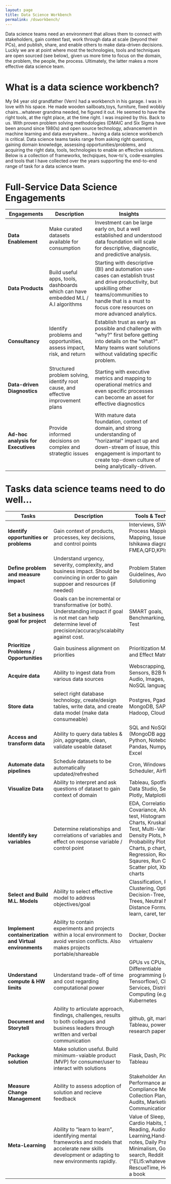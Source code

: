 ```yaml
---
layout: page
title: Data Science Workbench
permalink: /dsworkbench/
---
```


Data science teams need an environment that allows them to connect with stakeholders, gain context fast, work through data at scale (beyond their PCs), and publish, share, and enable others to make data-driven decisions. Luckly we are at point where most the technologies, tools and techniques are open sourced (see below), given us more time to focus on the domain, the problem, the people, the process. Ultimately, the latter makes a more effective data science team. 

# What is a data science workbench?
My 94 year old grandfather (Vern) had a workbench in his garage. I was in love with his space. He made wooden sailboats,toys, furniture, fixed wobbly chairs...whatever grandma needed, he figured it out. He seemed to have the right tools, at the right place, at the time right. I was inspired by this. Back to us. With proven problem solving methodologies (DMAIC and Six Sigma have been around since 1980s) and open source technology, advancement in machine learning and data everywhere... having a data science workbench is critical. Data science teams tasks range from asking right questions, gaining domain knowledge, assessing opportunities/problems, and acquiring the right data, tools, technologies to enable an effective solutions. Below is a collection of frameworks, techqiques, how-to's, code-examples and tools that I have collected over the years supporting the end-to-end range of task for a data science team.

# Full-Service Data Science Engagements

**Engagements** | Description |Insights
---|---|---
| **Data Enablement**    | Make curated datasets available for consumption| Investment can be large early on, but a well established and understood data foundation will scale for descriptive, diagnostic, and predictive analysis.|
| **Data Products**    | Build useful apps, tools, dashboards which can have embedded M.L / A.I algorithms | Starting with descriptive (BI) and automation use-cases can establish trust and drive productivity, but upskilling other teams/communities to handle that is a must to focus core resources on more advanced analytics.|
| **Consultancy**    | Identify problems and opportunities, assess impact, risk, and return | Establish trust as early as possible and challenge with "why?" first before getting into details on the "what?". Many teams want solutions without validating specific problem.|
| **Data-driven Diagnostics**    | Structured problem solving, identify root cause, and effective improvement plans|Starting with executive metrics and mapping to operational metrics and even specific processes can become an asset for effective diagnostics|
| **Ad-hoc analysis for Executives**    |Provide informed decisions on complex and strategtic issues| With mature data foundation, context of domain, and strong understanding of "horizantal" impact up and down-stream of issue, this engagement is important to create top-down culture of being analytically-driven.

# Tasks data science teams need to do well...

**Tasks**|Description|Tools & Technologies
---|---|---
**Identify opportunities or problems**    |   Gain context of products, processes, key decisions, and control points| Interviews, SWOT, SIPOC, Process Mapping, Affinity Mapping, Issue Trees, Ishikawa diagram, FMEA,QFD,KPIs        |
**Define problem and measure impact**    | Understand urgency, severity, complexity, and business impact. Should be convincing in order to gain suppoer and resources (if needed)           |   Problem Statement Guidelines, Avoid Solutioning      |
**Set a business goal for project**   |  Goals can be incremental or transformative (or both). Understanding impact if goal is not met can help determine level of precision/accuracy/scalabilty against cost. |   SMART goals, Benchmarking, Normality Test |
**Prioritize Problems / Opportunities**   |  Gain business alignment on priorities |   Prioritization Matrix, Cause and Effect Matrix     |
**Acquire data**   |   Ability to ingest data from various data sources| Webscrapping, APIs, Sensors, B2B feeds, Audio, Images, SQL and NoSQL languages |
**Store data**  | select right database technology, create/design tables, write data, and create data model (make data consumeable) | Postgres, Pgadmin4, MongoDB, SAP Hana, Hadoop, Cloud Storage|
**Access and transform data**   | Ability to query data tables & join, aggregate, clean, validate useable dataset| SQL and NoSQL (MongoDB aggregation), Python, Notebooks, Pandas, Numpy, Loops, Excel    |
**Automate data pipelines**   | Schedule datasets to be automatically updated/refreshed | Cron, Windows Task Scheduler, Airflow     |
**Visualize Data**   | Ability to interpret and ask questions of dataset to gain context of domain    |   Tableau, Spotfire, Google Data Studio, Seaborn, Plotly, Matplotlib   |
**Identify key variables**   | Determine relationships and correlations of variables and effect on response variable / control point          | EDA, Correlation Matrix, Covariance, ANOVA, t-test, Histograms, I-MR Charts, Kruskal-Wallis Test, Multi-Vari Chart, Density Plots, Normal Probability Plot, Pareto Charts, p chart, Regression, Root Sum of Sqaures, Run Chart, Scatter plot, Xbar-R charts        |
**Select and Build M.L. Models**   | Ability to select effective model to address objectives/goal           | Classification, Regression, Clustering, Optimization, Decision-Tree, Bayesian Trees, Neutral Nets, Distance Formulas, scikit-learn, caret, tensorflow      |
**Implement containerization and Virtual environments**   | Ability to contain experiments and projects within a local environment to avoid version conflicts. Also makes projects portable/shareable       |   Docker, DockerHub, virtualenv |
**Understand compute & HW limits**   | Understand trade-off of time and cost regarding computational power  | GPUs vs CPUs, Differentiable programming (e.g Tensorflow), Cloud Services, Distributed Computing (e.g Dask), Kubernetes     |
**Document and Storytell**  | Ability to articulate approach, findings, challenges, results to both collegues and business leaders through written and verbal communication  | github, git, markdown, Tableau, powerpoint, research paper template |
**Package solution** | Make solution useful. Build minimum-vaiable product (MVP) for consumer/user to interact with solutions          |  Flask, Dash, Ploty, RShiny, Tableau |
**Measure Change Management**   | Ability to assess adoption of solution and recieve feedback | Stakeholder Analysis, Performance and Compliance Metrics, Data Collection Plan, Surveys, Audits, Marketing and Communication Plan  |
**Meta-Learning**   | Ability to “learn to learn”, identifying mental frameworks and models that accelerate new skills development or adapting to new environments rapidly.| Value of Sleep, Diet, Cardio Habits, Speed Reading, Audiotory Learning,Hand-written notes, Daily Practice, Minimalism, Google search, Reddit ("ELI5:whateveryouwant"), RescueTime, How to read a book|
